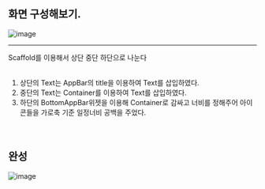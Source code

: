 ## 화면 구성해보기.

![image](https://user-images.githubusercontent.com/90611410/146630188-951b541b-7538-44a7-adbd-d3fdbca440e9.png)

<hr>
Scaffold를 이용해서 상단 중단 하단으로 나눈다<br><br>

1. 상단의 Text는 AppBar의 title을 이용하여 Text를 삽입하였다.
2. 중단의 Text는 Container를 이용하여 Text를 삽입하였다.
3. 하단의 BottomAppBar위젯을 이용해 Container로 감싸고 너비를 정해주어 아이콘들을 가로축 기준 일정너비 공백을 주었다.
<br><br><br>
## 완성 <br>
![image](https://user-images.githubusercontent.com/90611410/146630375-116a56ef-5ef9-4173-855d-17342a95616e.png)

